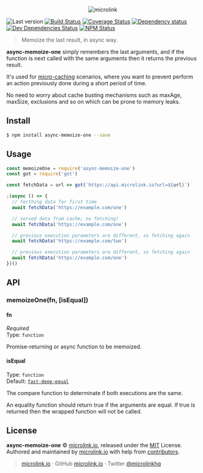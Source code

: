 <div align="center">
  <img src="https://cdn.microlink.io/logo/banner.png" alt="microlink">
</div>

![Last version](https://img.shields.io/github/tag/microlinkhq/async-memoize-one.svg?style=flat-square)
[![Build Status](https://img.shields.io/travis/com/microlinkhq/async-memoize-one/master.svg?style=flat-square)](https://travis-ci.com/microlinkhq/async-memoize-one)
[![Coverage Status](https://img.shields.io/coveralls/microlinkhq/async-memoize-one.svg?style=flat-square)](https://coveralls.io/github/microlinkhq/async-memoize-one)
[![Dependency status](https://img.shields.io/david/microlinkhq/async-memoize-one.svg?style=flat-square)](https://david-dm.org/microlinkhq/async-memoize-one)
[![Dev Dependencies Status](https://img.shields.io/david/dev/microlinkhq/async-memoize-one.svg?style=flat-square)](https://david-dm.org/microlinkhq/async-memoize-one#info=devDependencies)
[![NPM Status](https://img.shields.io/npm/dm/async-memoize-one.svg?style=flat-square)](https://www.npmjs.org/package/async-memoize-one)

> Memoize the last result, in async way.

**async-memoize-one** simply remembers the last arguments, and if the function is next called with the same arguments then it returns the previous result.

It's used for [micro-caching](https://www.nginx.com/blog/benefits-of-microcaching-nginx/) scenarios, where you want to prevent perform an action previously done during a short period of time.

No need to worry about cache busting mechanisms such as maxAge, maxSize, exclusions and so on which can be prone to memory leaks.

## Install

```bash
$ npm install async-memoize-one --save
```

## Usage

```js
const memoizeOne = require('async-memoize-one')
const got = require('got')

const fetchData = url => got(`https://api.microlink.io?url=${url}`)

;(async () => {
  // fecthing data for first time
  await fetchData('https://example.com/one')

  // served data from cache; no fetching!
  await fetchData('https://example.com/one')

  // previous execution parameters are different, so fetching again
  await fetchData('https://example.com/two')

  // previous execution parameters are different, so fetching again
  await fetchData('https://example.com/one')
})()
```

## API

### memoizeOne(fn, [isEqual])

#### fn

*Required*<br>
Type: `function`

Promise-returning or async function to be memoized.

#### isEqual

Type: `function`<br>
Default: [`fast-deep-equal`](https://github.com/epoberezkin/fast-deep-equal)

The compare function to determinate if both executions are the same.

An equality function should return true if the arguments are equal. If true is returned then the wrapped function will not be called.

## License

**async-memoize-one** © [microlink.io](https://microlink.io), released under the [MIT](https://github.com/microlinkhq/async-memoize-one/blob/master/LICENSE.md) License.<br>
Authored and maintained by [microlink.io](https://microlink.io) with help from [contributors](https://github.com/microlinkhq/async-memoize-one/contributors).

> [microlink.io](https://microlink.io) · GitHub [microlink.io](https://github.com/microlinkhq) · Twitter [@microlinkhq](https://twitter.com/microlinkhq)
